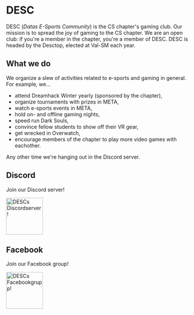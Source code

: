 # DESC

DESC (*Datas E-Sports Community*) is the CS chapter's gaming club. Our mission is to spread the joy of gaming to the CS chapter. We are an open club: if you're a member in the chapter, you're a member of DESC. DESC is headed by the Desctop, elected at Val-SM each year.

## What we do

We organize a slew of activities related to e-sports and gaming in general. For example, we...

* attend Dreamhack Winter yearly (sponsored by the chapter),
* organize tournaments with prizes in META,
* watch e-sports events in META,
* hold on- and offline gaming nights,
* speed run Dark Souls,
* convince fellow students to show off their VR gear,
* get wrecked in Overwatch,
* encourage members of the chapter to play more video games with eachother.

Any other time we're hanging out in the Discord server.

## Discord

Join our Discord server!

<a href="https://discord.gg/xwjCxXkmFM">
    <img 
         src="https://dsekt-assets.s3.amazonaws.com/namnder/desc/discord-logo.png" 
         alt="DESCs Discordserver!"
         width="100"
    >
</a>

## Facebook

Join our Facebook group!

<a href="https://www.facebook.com/groups/447431545372957">
    <img 
         src="https://dsekt-assets.s3.amazonaws.com/namnder/desc/facebook-logo.png" 
         alt="DESCs Facebookgrupp!"
         width="100"
    >
</a>

